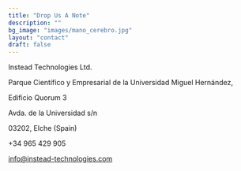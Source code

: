 ```yaml
---
title: "Drop Us A Note"
description: ""
bg_image: "images/mano_cerebro.jpg"
layout: "contact"
draft: false
---
```

Instead Technologies Ltd.

Parque Científico y Empresarial de la Universidad Miguel Hernández,

Edificio Quorum 3

Avda. de la Universidad s/n

03202, Elche (Spain)

+34 965 429 905

info@instead-technologies.com